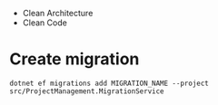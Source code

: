 * Clean Architecture
* Clean Code

# Create migration
 ```
dotnet ef migrations add MIGRATION_NAME --project src/ProjectManagement.MigrationService
 ```
